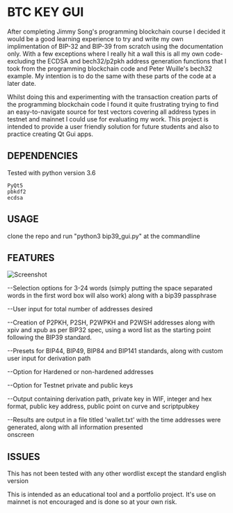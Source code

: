 # BTC KEY GUI

After completing Jimmy Song's programming blockchain course I decided it would be a good learning experience to try and write my own implimentation of BIP-32 and BIP-39 from scratch using the documentation only.  With a few exceptions where I really hit a wall this is all my own code- excluding the ECDSA and bech32/p2pkh address generation functions that I took from the programming blockchain code and Peter Wuille's bech32 example.  My intention is to do the same with these parts of the code at a later date.  

Whilst doing this and experimenting with the transaction creation parts of the programming blockchain code I found it quite frustrating trying to find an easy-to-navigate source for test vectors covering all address types in testnet and mainnet I could use for evaluating my work.  This project is intended to provide a user friendly solution for future students and also to practice creating Qt Gui apps. 

## DEPENDENCIES
Tested with python version 3.6

```
PyQt5
pbkdf2
ecdsa
```
## USAGE
clone the repo and run 
"python3 bip39_gui.py" at the commandline



## FEATURES
![Screenshot](https://i.imgur.com/EORcZbE.png)

--Selection options for 3-24 words (simply putting the space separated words in the first word box will also work) along with a bip39 passphrase

--User input for total number of addresses desired

--Creation of P2PKH, P2SH, P2WPKH and P2WSH addresses along with xpiv and xpub as per BIP32 spec, using a word list as the starting point following the BIP39 standard.  

--Presets for BIP44, BIP49, BIP84 and BIP141 standards, along with custom user input for derivation path

--Option for Hardened or non-hardened addresses

--Option for Testnet private and public keys

--Output containing derivation path, private key in WIF, integer and hex format, public key address, public point on curve and 
scriptpubkey

--Results are output in a file titled 'wallet.txt' with the time addresses were generated, along with all information presented    
onscreen 

## ISSUES

This has not been tested with any other wordlist except the standard english version

This is intended as an educational tool and a portfolio project.  It's use on mainnet is not encouraged and is done so at your own risk.  

